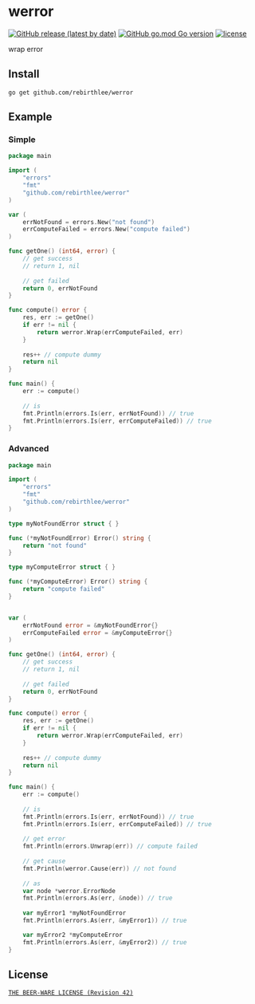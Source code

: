 # werror
[![GitHub release (latest by date)](https://img.shields.io/github/v/release/rebirthlee/werror)](https://github.com/RebirthLee/werror/releases)
[![GitHub go.mod Go version](https://img.shields.io/github/go-mod/go-version/rebirthlee/werror)](https://go.dev/doc/go1.17)
[![license](https://img.shields.io/badge/license-BEER--WARE-green)](/LICENSE.md)

wrap error

## Install
`go get github.com/rebirthlee/werror`

## Example

### Simple

```go
package main

import (
	"errors"
	"fmt"
	"github.com/rebirthlee/werror"
)

var (
	errNotFound = errors.New("not found")
	errComputeFailed = errors.New("compute failed")
)

func getOne() (int64, error) {
	// get success
	// return 1, nil
	
	// get failed
	return 0, errNotFound
}

func compute() error {
	res, err := getOne()
	if err != nil {
		return werror.Wrap(errComputeFailed, err)
	}
	
	res++ // compute dummy
	return nil
}

func main() {
	err := compute()
	
	// is
	fmt.Println(errors.Is(err, errNotFound)) // true
	fmt.Println(errors.Is(err, errComputeFailed)) // true
}

```

### Advanced

```go
package main

import (
	"errors"
	"fmt"
	"github.com/rebirthlee/werror"
)

type myNotFoundError struct { }

func (*myNotFoundError) Error() string {
	return "not found"
}

type myComputeError struct { }

func (*myComputeError) Error() string {
	return "compute failed"
}


var (
	errNotFound error = &myNotFoundError{}
	errComputeFailed error = &myComputeError{}
)

func getOne() (int64, error) {
	// get success
	// return 1, nil
	
	// get failed
	return 0, errNotFound
}

func compute() error {
	res, err := getOne()
	if err != nil {
		return werror.Wrap(errComputeFailed, err)
	}
	
	res++ // compute dummy
	return nil
}

func main() {
	err := compute()
	
	// is
	fmt.Println(errors.Is(err, errNotFound)) // true
	fmt.Println(errors.Is(err, errComputeFailed)) // true
	
	// get error
	fmt.Println(errors.Unwrap(err)) // compute failed
	
	// get cause
	fmt.Println(werror.Cause(err)) // not found
	
	// as
	var node *werror.ErrorNode
	fmt.Println(errors.As(err, &node)) // true
	
	var myError1 *myNotFoundError
	fmt.Println(errors.As(err, &myError1)) // true

	var myError2 *myComputeError
	fmt.Println(errors.As(err, &myError2)) // true
}

```

## License
[`THE BEER-WARE LICENSE (Revision 42)`](http://en.wikipedia.org/wiki/Beerware)